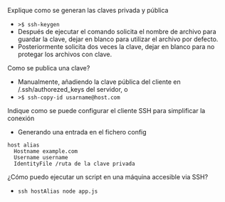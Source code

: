 Explique como se generan las claves privada y pública
* `>$ ssh-keygen`
* Después de ejecutar el comando solicita el nombre de archivo para guardar la clave, dejar en blanco para utilizar el archivo por defecto.
* Posteriormente solicita dos veces la clave, dejar en blanco para no protegar los archivos con clave.

Como se publica una clave?
* Manualmente, añadiendo la clave pública del cliente en /.ssh/authorezed_keys del servidor, o
* `>$ ssh-copy-id usarname@host.com`

Indique como se puede configurar el cliente SSH para simplificar la conexión
* Generando una entrada en el fichero config
~~~
host alias
  Hostname example.com
  Username username
  IdentityFile /ruta de la clave privada
~~~  
¿Cómo puedo ejecutar un script en una máquina accesible via SSH?

* `ssh hostAlias node app.js`
